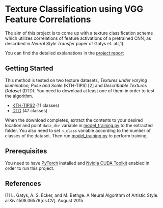 # Texture Classification using VGG Feature Correlations

The aim of this project is to come up with a texture classification scheme which utilizes correlations of feature activations of a pretrained CNN, as described in *Neural Style Transfer* paper of Gatys et. al.[1]. 

You can find the detailed explanations in the [project report](report.pdf)

## Getting Started

This method is tested on two texture datasets, *Textures under varying Illumination, Pose and Scale* (KTH-TIPS) [2]  and *Describable Textures Dataset* (DTD). You need to download at least one of them in order to test the algorithm.

* [KTH-TIPS2](http://www.nada.kth.se/cvap/databases/kth-tips/download.html) (11 classes)
* [DTD](https://www.robots.ox.ac.uk/~vgg/data/dtd/) (47 classes)

When the download completes, extract the contents to your desired location and point ```data_dir``` variable in [model_training.py](model_training.py) to the extracted folder. You also need to set ```n_class``` variable according to the number of  classes of the dataset. Then run [model_training.py](model_training.py) to perform training.

## Prerequisites

You need to have [PyTorch](https://pytorch.org/) installed and [Nvidia CUDA Toolkit](https://developer.nvidia.com/cuda-downloads) enabled in order to run this project.

## References

[1] L. Gatys, A. S. Ecker, and M. Bethge. A Neural Algorithm of Artistic
Style. arXiv:1508.06576[cs.CV]. August 2015


